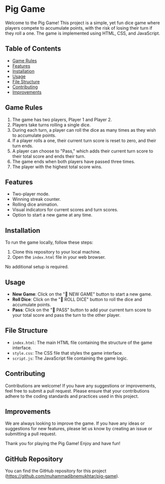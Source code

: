 # Pig Game

Welcome to the Pig Game! This project is a simple, yet fun dice game where
players compete to accumulate points, with the risk of losing their turn
if they roll a one. The game is implemented using HTML, CSS, and JavaScript.

## Table of Contents

- [Game Rules](#game-rules)
- [Features](#features)
- [Installation](#installation)
- [Usage](#usage)
- [File Structure](#file-structure)
- [Contributing](#contributing)
- [Improvements](#improvements)

## Game Rules

1. The game has two players, Player 1 and Player 2.
2. Players take turns rolling a single dice.
3. During each turn, a player can roll the dice as many times as they wish to
   accumulate points.
4. If a player rolls a one, their current turn score is reset to zero, and
   their turn ends.
5. A player can choose to "Pass," which adds their current turn score to
   their total score and ends their turn.
6. The game ends when both players have passed three times.
7. The player with the highest total score wins.

## Features

- Two-player mode.
- Winning streak counter.
- Rolling dice animation.
- Visual indicators for current scores and turn scores.
- Option to start a new game at any time.

## Installation

To run the game locally, follow these steps:

1. Clone this repository to your local machine.
2. Open the `index.html` file in your web browser.

No additional setup is required.

## Usage

- **New Game**: Click on the "🔁 NEW GAME" button to start a new game.
- **Roll Dice**: Click on the "🎲 ROLL DICE" button to roll the dice and
  accumulate points.
- **Pass**: Click on the "🤚 PASS" button to add your current turn score to
  your total score and pass the turn to the other player.

## File Structure

- `index.html`: The main HTML file containing the structure of the game
  interface.
- `style.css`: The CSS file that styles the game interface.
- `script.js`: The JavaScript file containing the game logic.

## Contributing

Contributions are welcome! If you have any suggestions or improvements, feel
free to submit a pull request. Please ensure that your contributions adhere
to the coding standards and practices used in this project.

## Improvements

We are always looking to improve the game. If you have any ideas or
suggestions for new features, please let us know by creating an issue or
submitting a pull request.

Thank you for playing the Pig Game! Enjoy and have fun!

## GitHub Repository

You can find the GitHub repository for this project (https://github.com/muhammadibnemukhtar/pig-game).
